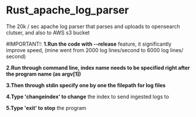 # Rust_apache_log_parser

The 20k / sec apache log parser that parses and uploads to opensearch clutser, and also to AWS s3 bucket



#IMPORTANT!:
**1.Run the code with --release** feature, it significantly improve speed, (mine went from 2000 log lines/second to 6000 log lines/ second)

**2.Run through command line, index name needs to be specified right after the program name (as argv[1])**

**3.Then through stdin specify one by one the filepath for log files**

**4.Type 'changeindex' to change** the index to send ingested logs to

**5.Type 'exit' to stop** the program
